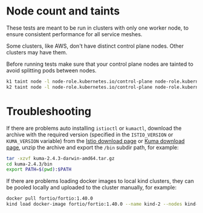 # Node count and taints

These tests are meant to be run in clusters with only one worker node,
to ensure consistent performance for all service meshes.

Some clusters, like AWS, don't have distinct control plane nodes.
Other clusters may have them.

Before running tests make sure that your control plane nodes are tainted
to avoid splitting pods between nodes.

```bash
k1 taint node -l node-role.kubernetes.io/control-plane node-role.kubernetes.io/master:NoSchedule
k2 taint node -l node-role.kubernetes.io/control-plane node-role.kubernetes.io/master:NoSchedule
```

# Troubleshooting

If there are problems auto installing `istioctl` or `kumactl`, download the archive with the required version (specified in the `ISTIO_VERSION` or `KUMA_VERSION` variable) from the [Istio download page](https://istio.io/latest/docs/setup/getting-started/) or [Kuma download page](https://kuma.io/docs/2.4.x/production/install-kumactl/), unzip the archive and export the `/bin` subdir path, for example:

```bash
tar -xzvf kuma-2.4.3-darwin-amd64.tar.gz
cd kuma-2.4.3/bin
export PATH=$(pwd):$PATH
```

If there are problems loading docker images to local kind clusters, they can be pooled locally and uploaded to the cluster manually, for example:

```bash
docker pull fortio/fortio:1.40.0
kind load docker-image fortio/fortio:1.40.0 --name kind-2 --nodes kind-2-worker
```

